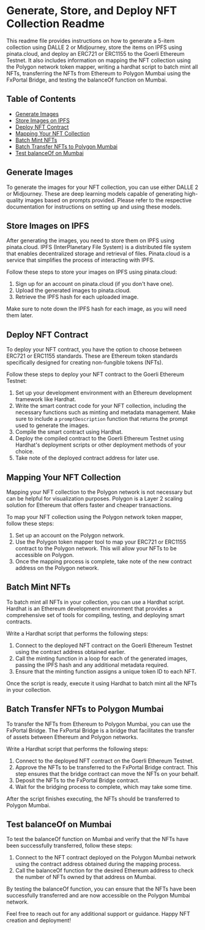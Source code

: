 # Generate, Store, and Deploy NFT Collection Readme

This readme file provides instructions on how to generate a 5-item collection using DALLE 2 or Midjourney, store the items on IPFS using pinata.cloud, and deploy an ERC721 or ERC1155 to the Goerli Ethereum Testnet. It also includes information on mapping the NFT collection using the Polygon network token mapper, writing a hardhat script to batch mint all NFTs, transferring the NFTs from Ethereum to Polygon Mumbai using the FxPortal Bridge, and testing the balanceOf function on Mumbai.

## Table of Contents
- [Generate Images](#generate-images)
- [Store Images on IPFS](#store-images-on-ipfs)
- [Deploy NFT Contract](#deploy-nft-contract)
- [Mapping Your NFT Collection](#mapping-your-nft-collection)
- [Batch Mint NFTs](#batch-mint-nfts)
- [Batch Transfer NFTs to Polygon Mumbai](#batch-transfer-nfts-to-polygon-mumbai)
- [Test balanceOf on Mumbai](#test-balanceof-on-mumbai)

## Generate Images

To generate the images for your NFT collection, you can use either DALLE 2 or Midjourney. These are deep learning models capable of generating high-quality images based on prompts provided. Please refer to the respective documentation for instructions on setting up and using these models.

## Store Images on IPFS

After generating the images, you need to store them on IPFS using pinata.cloud. IPFS (InterPlanetary File System) is a distributed file system that enables decentralized storage and retrieval of files. Pinata.cloud is a service that simplifies the process of interacting with IPFS.

Follow these steps to store your images on IPFS using pinata.cloud:
1. Sign up for an account on pinata.cloud (if you don't have one).
2. Upload the generated images to pinata.cloud.
3. Retrieve the IPFS hash for each uploaded image.

Make sure to note down the IPFS hash for each image, as you will need them later.

## Deploy NFT Contract

To deploy your NFT contract, you have the option to choose between ERC721 or ERC1155 standards. These are Ethereum token standards specifically designed for creating non-fungible tokens (NFTs).

Follow these steps to deploy your NFT contract to the Goerli Ethereum Testnet:
1. Set up your development environment with an Ethereum development framework like Hardhat.
2. Write the smart contract code for your NFT collection, including the necessary functions such as minting and metadata management. Make sure to include a `promptDescription` function that returns the prompt used to generate the images.
3. Compile the smart contract using Hardhat.
4. Deploy the compiled contract to the Goerli Ethereum Testnet using Hardhat's deployment scripts or other deployment methods of your choice.
5. Take note of the deployed contract address for later use.

## Mapping Your NFT Collection

Mapping your NFT collection to the Polygon network is not necessary but can be helpful for visualization purposes. Polygon is a Layer 2 scaling solution for Ethereum that offers faster and cheaper transactions.

To map your NFT collection using the Polygon network token mapper, follow these steps:
1. Set up an account on the Polygon network.
2. Use the Polygon token mapper tool to map your ERC721 or ERC1155 contract to the Polygon network. This will allow your NFTs to be accessible on Polygon.
3. Once the mapping process is complete, take note of the new contract address on the Polygon network.

## Batch Mint NFTs

To batch mint all NFTs in your collection, you can use a Hardhat script. Hardhat is an Ethereum development environment that provides a comprehensive set of tools for compiling, testing, and deploying smart contracts.

Write a Hardhat script that performs the following steps:
1. Connect to the deployed NFT contract on the Goerli Ethereum Testnet using the contract address obtained earlier.
2. Call the minting function in a loop for each of the generated images, passing the IPFS hash and any additional metadata required.
3. Ensure that the minting function assigns a unique token ID to each NFT.

Once the script is ready, execute it using Hardhat to batch mint all the NFTs in your collection.

## Batch Transfer NFTs to Polygon Mumbai

To transfer the NFTs from Ethereum to Polygon Mumbai, you can use the FxPortal Bridge. The FxPortal Bridge is a bridge that facilitates the transfer of assets between Ethereum and Polygon networks.

Write a Hardhat script that performs the following steps:
1. Connect to the deployed NFT contract on the Goerli Ethereum Testnet.
2. Approve the NFTs to be transferred to the FxPortal Bridge contract. This step ensures that the bridge contract can move the NFTs on your behalf.
3. Deposit the NFTs to the FxPortal Bridge contract.
4. Wait for the bridging process to complete, which may take some time.

After the script finishes executing, the NFTs should be transferred to Polygon Mumbai.

## Test balanceOf on Mumbai

To test the balanceOf function on Mumbai and verify that the NFTs have been successfully transferred, follow these steps:
1. Connect to the NFT contract deployed on the Polygon Mumbai network using the contract address obtained during the mapping process.
2. Call the balanceOf function for the desired Ethereum address to check the number of NFTs owned by that address on Mumbai.

By testing the balanceOf function, you can ensure that the NFTs have been successfully transferred and are now accessible on the Polygon Mumbai network.

Feel free to reach out for any additional support or guidance. Happy NFT creation and deployment!
